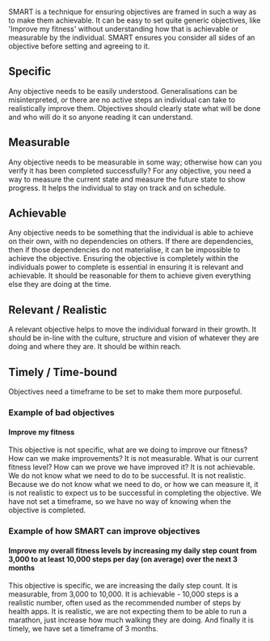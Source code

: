 SMART is a technique for ensuring objectives are framed in such a way as to make them achievable.  It can be easy to set quite generic objectives, like 'Improve my fitness' without understanding how that is achievable or measurable by the individual.  SMART ensures you consider all sides of an objective before setting and agreeing to it.
## Specific
Any objective needs to be easily understood.  Generalisations can be misinterpreted, or there are no active steps an individual can take to realistically improve them.  Objectives should clearly state what will be done and who will do it so anyone reading it can understand.
## Measurable
Any objective needs to be measurable in some way; otherwise how can you verify it has been completed successfully?  For any objective, you need a way to measure the current state and measure the future state to show progress.  It helps the individual to stay on track and on schedule.
## Achievable
Any objective needs to be something that the individual is able to achieve on their own, with no dependencies on others.  If there are dependencies, then if those dependencies do not materialise, it can be impossible to achieve the objective.  Ensuring the objective is completely within the individuals power to complete is essential in ensuring it is relevant and achievable.  It should be reasonable for them to achieve given everything else they are doing at the time.
## Relevant / Realistic
A relevant objective helps to move the individual forward in their growth.  It should be in-line with the culture, structure and vision of whatever they are doing and where they are.  It should be within reach.
## Timely / Time-bound
Objectives need a timeframe to be set to make them more purposeful.  
### Example of bad objectives
#### Improve my fitness
This objective is not specific, what are we doing to improve our fitness?  How can we make improvements?
It is not measurable.  What is our current fitness level?  How can we prove we have improved it?
It is not achievable.  We do not know what we need to do to be successful.
It is not realistic.  Because we do not know what we need to do, or how we can measure it, it is not realistic to expect us to be successful in completing the objective.
We have not set a timeframe, so we have no way of knowing when the objective is completed.
### Example of how SMART can improve objectives
#### Improve my overall fitness levels by increasing my daily step count from 3,000 to at least 10,000 steps per day (on average) over the next 3 months
This objective is specific, we are increasing the daily step count.  It is measurable, from 3,000 to 10,000.  It is achievable - 10,000 steps is a realistic number, often used as the recommended number of steps by health apps.  It is realistic, we are not expecting them to be able to run a marathon, just increase how much walking they are doing.  And finally it is timely, we have set a timeframe of 3 months.

